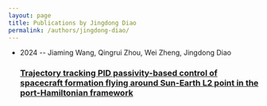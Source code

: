 ```yaml
---
layout: page
title: Publications by Jingdong Diao
permalink: /authors/jingdong-diao/
---
```


<ul class="post-list">
<li><span class='post-meta'>2024 -- Jiaming Wang, Qingrui Zhou, Wei Zheng, Jingdong Diao</span><h3><a class='post-link' href='../../trajectory-tracking-pid-passivity-based-control-of-spacecraft-formation-flying-around-sun-earth-l2-point-in-the-port-hamiltonian-framework'>Trajectory tracking PID passivity-based control of spacecraft formation flying around Sun-Earth L2 point in the port-Hamiltonian framework</a></h3></li>

</ul>
